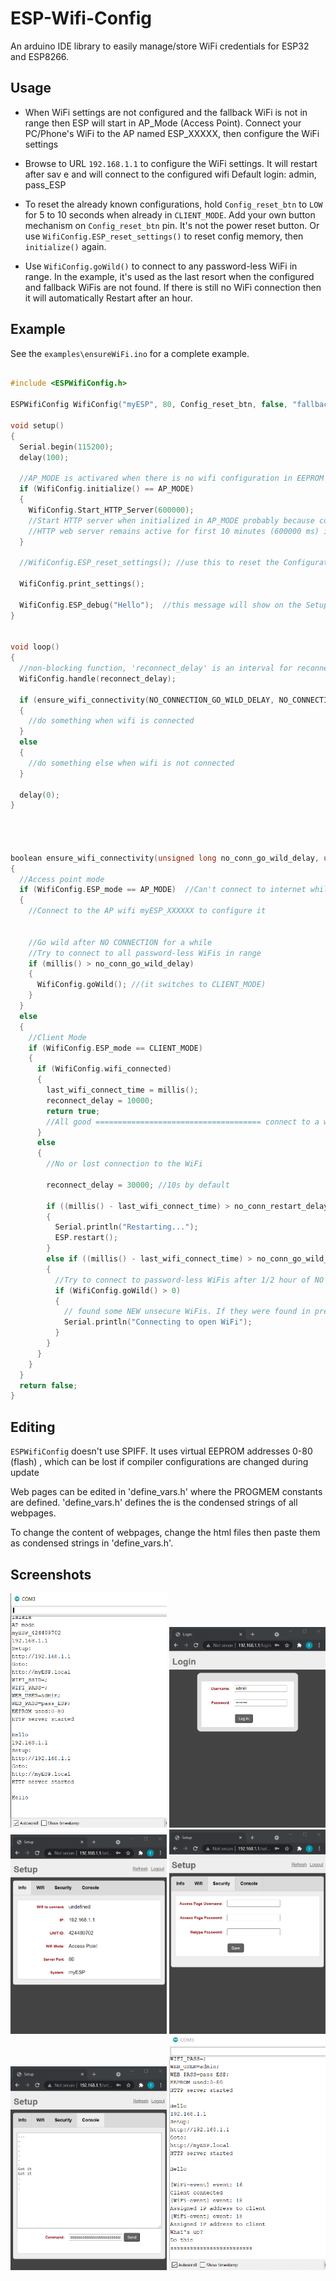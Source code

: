# ESP-Wifi-Config
 An arduino IDE library to easily manage/store WiFi credentials for ESP32 and ESP8266.

## Usage

- When WiFi settings are not configured and the fallback WiFi is not in range then ESP will start in AP_Mode (Access Point). Connect your PC/Phone's WiFi to the AP named ESP_XXXXX, then configure the WiFi settings
- Browse to URL `192.168.1.1` to configure the WiFi settings. It will restart after sav
e and will connect to the configured wifi
Default login: admin, pass_ESP

- To reset the already known configurations, hold `Config_reset_btn` to `LOW` for 5 to 10 seconds when already in `CLIENT_MODE`. Add your own button mechanism on `Config_reset_btn` pin. It's not the power reset button. Or use  `WifiConfig.ESP_reset_settings()` to reset config memory, then `initialize()` again.


- Use `WifiConfig.goWild()` to connect to any password-less WiFi in range. In the example, it's used as the last resort when the configured and fallback WiFis are not found. If there is still no WiFi connection then it will automatically Restart after an hour.



## Example

See the `examples\ensureWiFi.ino` for a complete example.


```cpp

#include <ESPWifiConfig.h>

ESPWifiConfig WifiConfig("myESP", 80, Config_reset_btn, false, "fallback_wifi", "fallback_pass", debug_true);

void setup()
{
  Serial.begin(115200);
  delay(100);

  //AP_MODE is activared when there is no wifi configuration in EEPROM memory and the fallback wifi is not found during scan
  if (WifiConfig.initialize() == AP_MODE)
  {
    WifiConfig.Start_HTTP_Server(600000);
    //Start HTTP server when initialized in AP_MODE probably because configuration is not found, and fallback_wifi isn't in range
    //HTTP web server remains active for first 10 minutes (600000 ms) if it's switched into CLIENT_MODE. Set 0 to run it perpetually. It's perpetually ON in AP_MODE.
  }

  //WifiConfig.ESP_reset_settings(); //use this to reset the Configuration in EEPROM

  WifiConfig.print_settings();

  WifiConfig.ESP_debug("Hello");  //this message will show on the Setup web page
}


void loop()
{
  //non-blocking function, 'reconnect_delay' is an interval for reconnection if disconnected
  WifiConfig.handle(reconnect_delay); 
 
  if (ensure_wifi_connectivity(NO_CONNECTION_GO_WILD_DELAY, NO_CONNECTION_RESTART_DELAY))
  {
    //do something when wifi is connected
  }
  else
  {
    //do something else when wifi is not connected
  }

  delay(0);
}




boolean ensure_wifi_connectivity(unsigned long no_conn_go_wild_delay, unsigned long no_conn_restart_delay)
{
  //Access point mode
  if (WifiConfig.ESP_mode == AP_MODE)  //Can't connect to internet while in this mode
  {
    //Connect to the AP wifi myESP_XXXXXX to configure it
  

    //Go wild after NO CONNECTION for a while
    //Try to connect to all password-less WiFis in range
    if (millis() > no_conn_go_wild_delay)
    {
      WifiConfig.goWild(); //(it switches to CLIENT_MODE)
    }
  }
  else
  {
    //Client Mode
    if (WifiConfig.ESP_mode == CLIENT_MODE)
    {
      if (WifiConfig.wifi_connected)
      {
        last_wifi_connect_time = millis();
        reconnect_delay = 10000;
        return true;
        //All good ===================================== connect to a web server or use internet
      }
      else
      {
        //No or lost connection to the WiFi
        
        reconnect_delay = 30000; //10s by default

        if ((millis() - last_wifi_connect_time) > no_conn_restart_delay) //Restart after 1 hour of no connection
        {
          Serial.println("Restarting...");
          ESP.restart();          
        }
        else if ((millis() - last_wifi_connect_time) > no_conn_go_wild_delay) 
        {
          //Try to connect to password-less WiFis after 1/2 hour of NO Wifi
          if (WifiConfig.goWild() > 0)
          {
            // found some NEW unsecure WiFis. If they were found in previous scans, then it will still be zero
            Serial.println("Connecting to open WiFi");
          }
        }
      }
    }
  }
  return false;
}
```

## Editing


`ESPWifiConfig` doesn't use SPIFF. It uses virtual EEPROM addresses 0-80 (flash) , which can be lost if compiler configurations are changed during update

Web pages can be edited in 'define_vars.h' where the PROGMEM constants are defined.
'define_vars.h' defines the is the condensed strings of all webpages.

To change the content of webpages, change the html files then paste them as condensed strings in 'define_vars.h'.

## Screenshots

<img src="https://raw.githubusercontent.com/tabahi/ESP-Wifi-Config/master/screenshots/1.png" alt="drawing" width="250"/>

<img src="https://raw.githubusercontent.com/tabahi/ESP-Wifi-Config/master/screenshots/2.png" alt="drawing" width="250"/>

<img src="https://raw.githubusercontent.com/tabahi/ESP-Wifi-Config/master/screenshots/3.png" alt="drawing" width="250"/>

<img src="https://raw.githubusercontent.com/tabahi/ESP-Wifi-Config/master/screenshots/4.png" alt="drawing" width="250"/>

<img src="https://raw.githubusercontent.com/tabahi/ESP-Wifi-Config/master/screenshots/5.png" alt="drawing" width="250"/>

<img src="https://raw.githubusercontent.com/tabahi/ESP-Wifi-Config/master/screenshots/6.png" alt="drawing" width="250"/>


